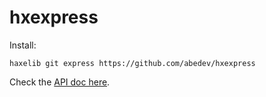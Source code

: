 # hxexpress

Install:

```
haxelib git express https://github.com/abedev/hxexpress
```

Check the [API doc here](https://rawgit.com/abedev/hxexpress/master/docs/index.html).
